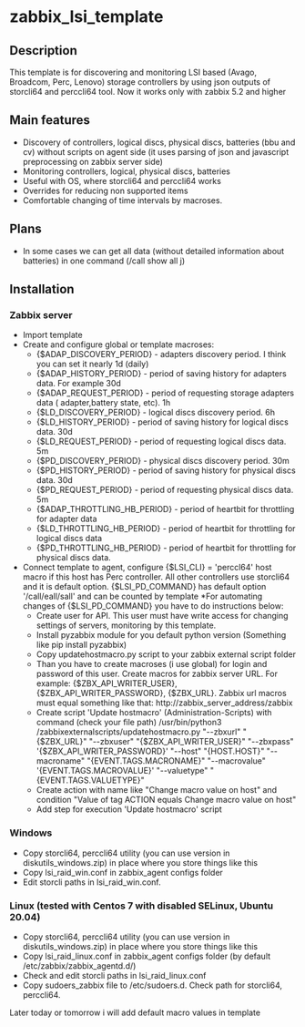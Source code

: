 # zabbix_lsi_template
## Description

This template is for discovering and monitoring LSI based (Avago, Broadcom, Perc, Lenovo) storage controllers by using json outputs of storcli64 and perccli64 tool.
Now it works only with zabbix 5.2 and higher

## Main features

* Discovery of controllers, logical discs, physical discs, batteries (bbu and cv) without scripts on agent side (it uses parsing of json
and javascript preprocessing on zabbix server side)
* Monitoring controllers, logical, physical discs, batteries
* Useful with OS, where storcli64 and perccli64 works
* Overrides for reducing non supported items
* Comfortable changing of time intervals by macroses.

## Plans
* In some cases we can get all data (without detailed information about batteries) in one command (/call show all j)

## Installation

### Zabbix server

* Import template
* Create and configure global or template macroses:
  * {$ADAP_DISCOVERY_PERIOD} - adapters discovery period. I think you can set it nearly 1d (daily)
  * {$ADAP_HISTORY_PERIOD} - period of saving history for adapters data. For example 30d
  * {$ADAP_REQUEST_PERIOD} - period of requesting storage adapters data ( adapter,battery state, etc). 1h
  * {$LD_DISCOVERY_PERIOD} - logical discs discovery period. 6h
  * {$LD_HISTORY_PERIOD} - period of saving history for logical discs data. 30d
  * {$LD_REQUEST_PERIOD} - period of requesting logical discs data. 5m
  * {$PD_DISCOVERY_PERIOD} - physical discs discovery period. 30m
  * {$PD_HISTORY_PERIOD} - period of saving history for physical discs data. 30d
  * {$PD_REQUEST_PERIOD} - period of requesting physical discs data. 5m
   * {$ADAP_THROTTLING_HB_PERIOD} - period of heartbit for throttling for adapter data
   * {$LD_THROTTLING_HB_PERIOD} - period of heartbit for throttling for logical discs data
   * {$PD_THROTTLING_HB_PERIOD} - period of heartbit for throttling for physical discs data.
* Connect template to agent, configure {$LSI_CLI} = 'perccl64' host macro if this host has Perc controller. All
  other controllers use storcli64 and it is default option. {$LSI_PD_COMMAND} has default option '/call/eall/sall'
  and can be counted by template
*For automating changes of {$LSI_PD_COMMAND} you have to do instructions below:
  * Create user for API. This user must have write access for changing settings of servers, monitoring by this template.
  * Install pyzabbix module for you default python version (Something like pip install pyzabbix)
  * Copy updatehostmacro.py script to your zabbix external script folder
  * Than you have to create macroses (i use global) for login and password of this user. Create macros for zabbix server URL.
  For example: {$ZBX_API_WRITER_USER}, {$ZBX_API_WRITER_PASSWORD}, {$ZBX_URL}. Zabbix url macros must equal something like that: http://zabbix_server_address/zabbix
  * Create script 'Update hostmacro' (Administration-Scripts) with command (check your file path) 
  /usr/bin/python3 /zabbixexternalscripts/updatehostmacro.py "--zbxurl" "{$ZBX_URL}" "--zbxuser" "{$ZBX_API_WRITER_USER}" "--zbxpass" '{$ZBX_API_WRITER_PASSWORD}' "--host" "{HOST.HOST}" "--macroname" "{EVENT.TAGS.MACRONAME}" "--macrovalue" '{EVENT.TAGS.MACROVALUE}'  "--valuetype" "{EVENT.TAGS.VALUETYPE}"
  * Create action with name like "Change macro value on host" and condition "Value of tag ACTION equals Change macro value on host"
  * Add step for execution 'Update hostmacro' script
  
  
### Windows
  
  * Copy storcli64, perccli64 utility (you can use version in diskutils_windows.zip) in place where you store things like this
  * Copy lsi_raid_win.conf in zabbix_agent configs folder
  * Edit storcli paths in lsi_raid_win.conf.
  
### Linux (tested with Centos 7 with disabled SELinux, Ubuntu 20.04)
  
  * Copy storcli64, perccli64 utility (you can use version in diskutils_windows.zip) in place where you store things like this
  * Copy lsi_raid_linux.conf in zabbix_agent configs folder (by default /etc/zabbix/zabbix_agentd.d/)
  * Check and edit storcli paths in lsi_raid_linux.conf
  * Copy sudoers_zabbix file to /etc/sudoers.d. Check path for storcli64, perccli64.
  
  
  Later today or tomorrow i will add default macro values in template
